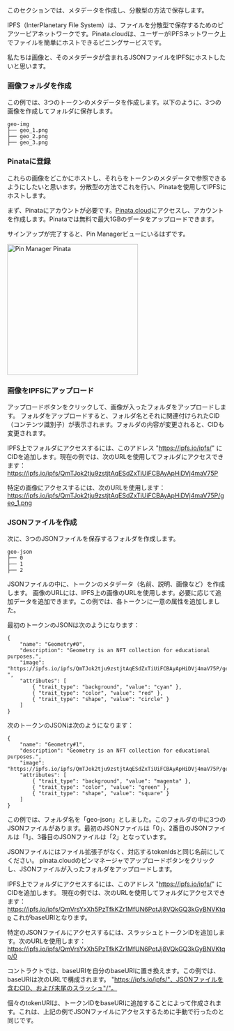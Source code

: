 このセクションでは、メタデータを作成し、分散型の方法で保存します。

IPFS（InterPlanetary File System）は、ファイルを分散型で保存するためのピアツーピアネットワークです。Pinata.cloudは、ユーザーがIPFSネットワーク上でファイルを簡単にホストできるピニングサービスです。

私たちは画像と、そのメタデータが含まれるJSONファイルをIPFSにホストしたいと思います。

### 画像フォルダを作成
この例では、3つのトークンのメタデータを作成します。以下のように、3つの画像を作成してフォルダに保存します。

```
geo-img
├── geo_1.png
├── geo_2.png
├── geo_3.png
```

### Pinataに登録
これらの画像をどこかにホストし、それらをトークンのメタデータで参照できるようにしたいと思います。分散型の方法でこれを行い、Pinataを使用してIPFSにホストします。

まず、Pinataにアカウントが必要です。<a href="https://app.pinata.cloud/register" target="_blank">Pinata.cloud</a>にアクセスし、アカウントを作成します。Pinataでは無料で最大1GBのデータをアップロードできます。

サインアップが完了すると、Pin Managerビューにいるはずです。

<img src="https://i.imgur.com/yKpD65m.png" alt="Pin Manager Pinata" width="300"/>

### 画像をIPFSにアップロード
アップロードボタンをクリックして、画像が入ったフォルダをアップロードします。
フォルダをアップロードすると、フォルダ名とそれに関連付けられたCID（コンテンツ識別子）が表示されます。フォルダの内容が変更されると、CIDも変更されます。

IPFS上でフォルダにアクセスするには、このアドレス "https://ipfs.io/ipfs/" にCIDを追加します。現在の例では、次のURLを使用してフォルダにアクセスできます：
<a href="https://ipfs.io/ipfs/QmTJok2tju9zstjtAqESdZxTiUiFCBAyApHiDVj4maV75P" target="_blank">
    https://ipfs.io/ipfs/QmTJok2tju9zstjtAqESdZxTiUiFCBAyApHiDVj4maV75P
</a>

特定の画像にアクセスするには、次のURLを使用します：
<a href="https://ipfs.io/ipfs/QmTJok2tju9zstjtAqESdZxTiUiFCBAyApHiDVj4maV75P/geo_1.png" target="_blank">
    https://ipfs.io/ipfs/QmTJok2tju9zstjtAqESdZxTiUiFCBAyApHiDVj4maV75P/geo_1.png
</a>

### JSONファイルを作成
次に、3つのJSONファイルを保存するフォルダを作成します。
```
geo-json
├── 0
├── 1
├── 2
```

JSONファイルの中に、トークンのメタデータ（名前、説明、画像など）を作成します。
画像のURLには、IPFS上の画像のURLを使用します。必要に応じて追加データを追加できます。この例では、各トークンに一意の属性を追加しました。

最初のトークンのJSONは次のようになります：
```
{
    "name": "Geometry#0",
    "description": "Geometry is an NFT collection for educational purposes.",
    "image": "https://ipfs.io/ipfs/QmTJok2tju9zstjtAqESdZxTiUiFCBAyApHiDVj4maV75P/geo_1.png
",
    "attributes": [
        { "trait_type": "background", "value": "cyan" },
        { "trait_type": "color", "value": "red" },
        { "trait_type": "shape", "value": "circle" }
    ]
}
```

次のトークンのJSONは次のようになります：
```
{
    "name": "Geometry#1",
    "description": "Geometry is an NFT collection for educational purposes.",
    "image": "https://ipfs.io/ipfs/QmTJok2tju9zstjtAqESdZxTiUiFCBAyApHiDVj4maV75P/geo_2.png",
    "attributes": [
        { "trait_type": "background", "value": "magenta" },
        { "trait_type": "color", "value": "green" },
        { "trait_type": "shape", "value": "square" }
    ]
}
```

この例では、フォルダ名を「geo-json」としました。このフォルダの中に3つのJSONファイルがあります。最初のJSONファイルは「0」、2番目のJSONファイルは「1」、3番目のJSONファイルは「2」となっています。

JSONファイルにはファイル拡張子がなく、対応するtokenIdsと同じ名前にしてください。
pinata.cloudのピンマネージャでアップロードボタンをクリックし、JSONファイルが入ったフォルダをアップロードします。

IPFS上でフォルダにアクセスするには、このアドレス "https://ipfs.io/ipfs/" にCIDを追加します。
現在の例では、次のURLを使用してフォルダにアクセスできます：
<a href="https://ipfs.io/ipfs/QmVrsYxXh5PzTfkKZr1MfUN6PotJj8VQkGQ3kGyBNVKtqp" target="_blank">
    https://ipfs.io/ipfs/QmVrsYxXh5PzTfkKZr1MfUN6PotJj8VQkGQ3kGyBNVKtqp
</a>
これがbaseURIとなります。

特定のJSONファイルにアクセスするには、スラッシュとトークンIDを追加します。次のURLを使用します：
<a href="https://ipfs.io/ipfs/QmVrsYxXh5PzTfkKZr1MfUN6PotJj8VQkGQ3kGyBNVKtqp/0" target="_blank">
    https://ipfs.io/ipfs/QmVrsYxXh5PzTfkKZr1MfUN6PotJj8VQkGQ3kGyBNVKtqp/0
</a>

コントラクトでは、baseURIを自分のbaseURIに置き換えます。この例では、baseURIは次のURLで構成されます。
"https://ipfs.io/ipfs/"、JSONファイルを含むCID、および末尾のスラッシュ"/"。

個々のtokenURIは、トークンIDをbaseURIに追加することによって作成されます。これは、上記の例でJSONファイルにアクセスするために手動で行ったのと同じです。
